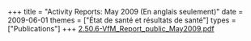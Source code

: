 +++
title = "Activity Reports: May 2009 (En anglais seulement)"
date = 2009-06-01
themes = ["État de santé et résultats de santé"]
types = ["Publications"]
+++
[2.50.6-VfM\_Report\_public\_May2009.pdf](/files/2.50.6-VfM_Report_public_May2009.pdf)
